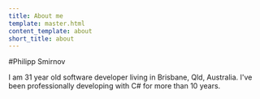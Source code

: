 ```yaml
---
title: About me
template: master.html
content_template: about
short_title: about
---
```


#Philipp Smirnov

I am 31 year old software developer living in Brisbane, Qld, Australia. I've been professionally developing with C# for more than 10 years. 
